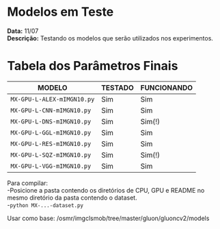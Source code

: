 # Modelos em Teste #
**Data:** 11/07  
**Descrição:** Testando os modelos que serão utilizados nos experimentos.

# Tabela dos Parâmetros Finais #
| MODELO        | TESTADO       | FUNCIONANDO   |
| ------------- | ------------- | ------------- |
| `MX-GPU-L-ALEX-mIMGN10.py`| Sim | Sim |
| `MX-GPU-L-CNN-mIMGN10.py` | Sim | Sim |
| `MX-GPU-L-DNS-mIMGN10.py` | Sim | Sim(!) |
| `MX-GPU-L-GGL-mIMGN10.py` | Sim | Sim |
| `MX-GPU-L-RES-mIMGN10.py` | Sim | Sim |
| `MX-GPU-L-SQZ-mIMGN10.py` | Sim | Sim(!) |
| `MX-GPU-L-VGG-mIMGN10.py` | Sim | Sim |

Para compilar:  
-Posicione a pasta contendo os diretórios de CPU, GPU e README no mesmo diretório da pasta contendo o dataset.  
-`python MX-...-dataset.py`


Usar como base:
/osmr/imgclsmob/tree/master/gluon/gluoncv2/models
